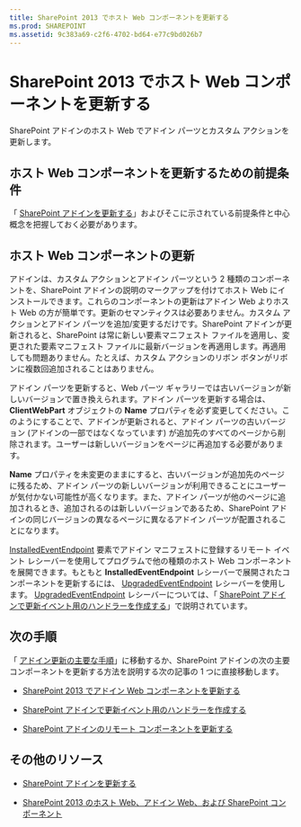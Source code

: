 ```yaml
---
title: SharePoint 2013 でホスト Web コンポーネントを更新する
ms.prod: SHAREPOINT
ms.assetid: 9c383a69-c2f6-4702-bd64-e77c9bd026b7
---
```



# SharePoint 2013 でホスト Web コンポーネントを更新する
SharePoint アドインのホスト Web でアドイン パーツとカスタム アクションを更新します。
## ホスト Web コンポーネントを更新するための前提条件
<a name="Prerequisites"> </a>

「 [SharePoint アドインを更新する](update-sharepoint-add-ins.md)」およびそこに示されている前提条件と中心概念を把握しておく必要があります。
  
    
    

## ホスト Web コンポーネントの更新
<a name="UpdateHostWeb"> </a>

アドインは、カスタム アクションとアドイン パーツという 2 種類のコンポーネントを、SharePoint アドインの説明のマークアップを付けてホスト Web にインストールできます。これらのコンポーネントの更新はアドイン Web よりホスト Web の方が簡単です。更新のセマンティクスは必要ありません。カスタム アクションとアドイン パーツを追加/変更するだけです。SharePoint アドインが更新されると、SharePoint は常に新しい要素マニフェスト ファイルを適用し、変更された要素マニフェスト ファイルに最新バージョンを再適用します。再適用しても問題ありません。たとえば、カスタム アクションのリボン ボタンがリボンに複数回追加されることはありません。
  
    
    
アドイン パーツを更新すると、Web パーツ ギャラリーでは古いバージョンが新しいバージョンで置き換えられます。アドイン パーツを更新する場合は、 **ClientWebPart** オブジェクトの **Name** プロパティを必ず変更してください。このようにすることで、アドインが更新されると、アドイン パーツの古いバージョン (アドインの一部ではなくなっています) が追加先のすべてのページから削除されます。ユーザーは新しいバージョンをページに再追加する必要があります。
  
    
    
 **Name** プロパティを未変更のままにすると、古いバージョンが追加先のページに残るため、アドイン パーツの新しいバージョンが利用できることにユーザーが気付かない可能性が高くなります。また、アドイン パーツが他のページに追加されるとき、追加されるのは新しいバージョンであるため、SharePoint アドインの同じバージョンの異なるページに異なるアドイン パーツが配置されることになります。
  
    
    
 [InstalledEventEndpoint](http://msdn.microsoft.com/library/af9f83d8-8325-3ede-d7b0-bb82c0445eb9%28Office.15%29.aspx) 要素でアドイン マニフェストに登録するリモート イベント レシーバーを使用してプログラムで他の種類のホスト Web コンポーネントを展開できます。もともと **InstalledEventEndpoint** レシーバーで展開されたコンポーネントを更新するには、 [UpgradedEventEndpoint](http://msdn.microsoft.com/library/09a93d44-d295-47bb-f91c-d243178b0f53%28Office.15%29.aspx) レシーバーを使用します。 [UpgradedEventEndpoint](http://msdn.microsoft.com/library/09a93d44-d295-47bb-f91c-d243178b0f53%28Office.15%29.aspx) レシーバーについては、「 [SharePoint アドインで更新イベント用のハンドラーを作成する](create-a-handler-for-the-update-event-in-sharepoint-add-ins.md)」で説明されています。
  
    
    

## 次の手順
<a name="Next"> </a>

「 [アドイン更新の主要な手順](update-sharepoint-add-ins.md#MajorAppUpgradeSteps)」に移動するか、SharePoint アドインの次の主要コンポーネントを更新する方法を説明する次の記事の 1 つに直接移動します。
  
    
    

-  [SharePoint 2013 でアドイン Web コンポーネントを更新する](update-add-in-web-components-in-sharepoint-2013.md)
    
  
-  [SharePoint アドインで更新イベント用のハンドラーを作成する](create-a-handler-for-the-update-event-in-sharepoint-add-ins.md)
    
  
-  [SharePoint アドインのリモート コンポーネントを更新する](update-remote-components-in-sharepoint-add-ins.md)
    
  

## その他のリソース
<a name="bk_addresources"> </a>


-  [SharePoint アドインを更新する](update-sharepoint-add-ins.md)
    
  
-  [SharePoint 2013 のホスト Web、アドイン Web、および SharePoint コンポーネント](host-webs-add-in-webs-and-sharepoint-components-in-sharepoint-2013.md)
    
  

